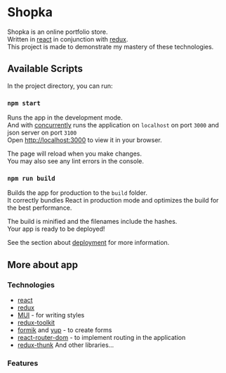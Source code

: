 # Shopka

Shopka is an online portfolio store.\
Written in [react](https://ru.reactjs.org) in conjunction with [redux](https://redux.js.org).\
This project is made to demonstrate my mastery of these technologies.

## Available Scripts

In the project directory, you can run:

### `npm start`

Runs the app in the development mode.\
And with [concurrently](https://www.npmjs.com/package/concurrently) runs the application on `localhost` on port `3000` and json server on port `3100`\
Open [http://localhost:3000](http://localhost:3000) to view it in your browser.

The page will reload when you make changes.\
You may also see any lint errors in the console.

### `npm run build`

Builds the app for production to the `build` folder.\
It correctly bundles React in production mode and optimizes the build for the best performance.

The build is minified and the filenames include the hashes.\
Your app is ready to be deployed!

See the section about [deployment](https://facebook.github.io/create-react-app/docs/deployment) for more information.

## More about app

### Technologies
- [react](https://ru.reactjs.org)
- [redux](https://redux.js.org)
- [MUI](https://mui.com) \- for writing styles
- [redux-toolkit](https://redux-toolkit.js.org)
- [formik](https://formik.org) and [yup](https://www.npmjs.com/package/yup) \- to create forms
- [react-router-dom](https://reactrouter.com/en/main) \- to implement routing in the application
- [redux-thunk](https://www.npmjs.com/package/redux-thunk)
And other libraries...

### Features